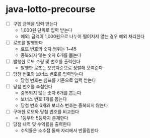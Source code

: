 # java-lotto-precourse

- [ ] 구입 금액을 입력 받는다
  - 1,000원 단위로 입력 받는다
  - 예외: 금액이 1,000원으로 나누어 떨어지지 않는 경우 예외 처리한다
- [ ] 로또를 발행한다
  - 로또 번호의 숫자 범위는 1~45
  - 중복되지 않는 숫자 6개를 뽑는다
- [ ] 발행한 로또 수량 및 번호를 출력한다
  - 발행한 로또는 오름차순으로 정렬해 보여준다
- [ ] 당첨 번호와 보너스 번호를 입력받는다
  - 당첨 번호는 쉼표를 기준으로 입력 받는다
- [ ] 당첨 번호를 추첨한다
  - 중복되지 않는 숫자 6개를 뽑는다
  - 보너스 번호 1개를 뽑는다
  - 당첨 번호 6개와 보너스 번호는 중복되지 않는다
- [ ] 구매한 로또와 당첨 번호를 비교한다
  - 1등부터 5등까지 존재한다
- [ ] 당첨 내역 및 수익률을 출력한다
  - 수익률은 소수점 둘째 자리에서 반올림한다
